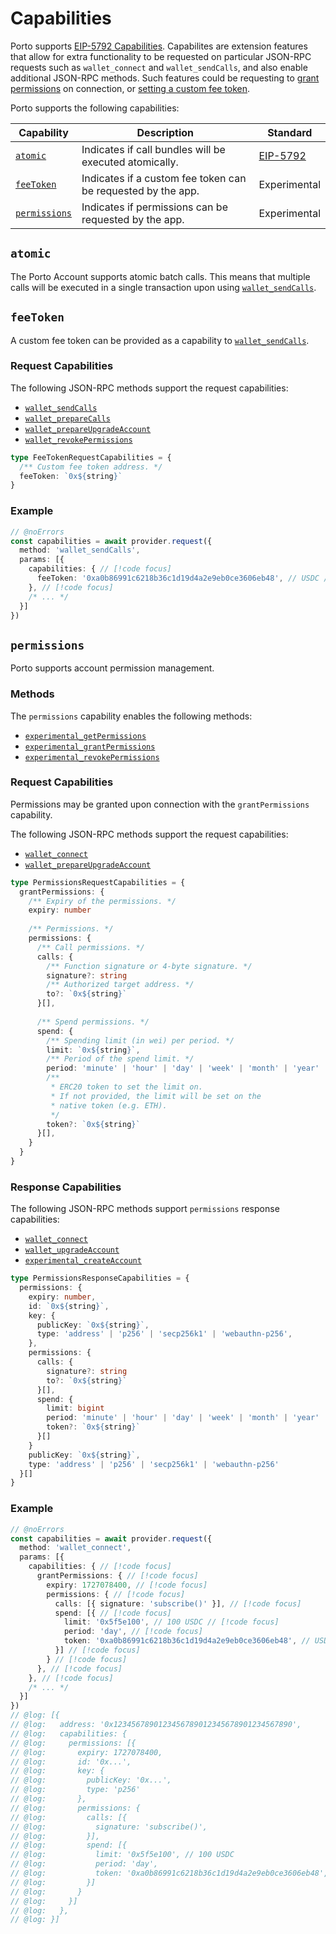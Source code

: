# Capabilities

Porto supports [EIP-5792 Capabilities](https://eips.ethereum.org/EIPS/eip-5792#wallet_getcapabilities).
Capabilites are extension features that allow for extra functionality to be requested on particular JSON-RPC requests such as `wallet_connect` and `wallet_sendCalls`, and also enable additional JSON-RPC methods. Such features could be requesting to [grant permissions](#permissions) on connection, or [setting a custom fee token](#feetoken).

Porto supports the following capabilities:

| Capability                    | Description                                                  | Standard                                                              |
| ----------------------------- | ------------------------------------------------------------ | --------------------------------------------------------------------- |
| [`atomic`](#atomic)           | Indicates if call bundles will be executed atomically.       | [EIP-5792](https://eips.ethereum.org/EIPS/eip-5792#atomic-capability) |
| [`feeToken`](#feetoken)       | Indicates if a custom fee token can be requested by the app. | Experimental                                                          |
| [`permissions`](#permissions) | Indicates if permissions can be requested by the app.        | Experimental                                                          |

## `atomic`

The Porto Account supports atomic batch calls. This means that multiple calls will be executed in a single transaction upon using [`wallet_sendCalls`](https://eips.ethereum.org/EIPS/eip-5792#wallet_sendcalls).

## `feeToken`

A custom fee token can be provided as a capability to [`wallet_sendCalls`](/sdk/rpc/wallet_sendCalls).

### Request Capabilities

The following JSON-RPC methods support the request capabilities:

- [`wallet_sendCalls`](/sdk/rpc/wallet_sendCalls)
- [`wallet_prepareCalls`](/sdk/rpc/wallet_prepareCalls)
- [`wallet_prepareUpgradeAccount`](/sdk/rpc/wallet_prepareUpgradeAccount)
- [`wallet_revokePermissions`](/sdk/rpc/wallet_revokePermissions)

```ts
type FeeTokenRequestCapabilities = {
  /** Custom fee token address. */
  feeToken: `0x${string}`
}
```

### Example

```ts twoslash
// @noErrors
const capabilities = await provider.request({
  method: 'wallet_sendCalls',
  params: [{
    capabilities: { // [!code focus]
      feeToken: '0xa0b86991c6218b36c1d19d4a2e9eb0ce3606eb48', // USDC // [!code focus]
    }, // [!code focus]
    /* ... */
  }]
})
```

## `permissions`

Porto supports account permission management.

### Methods

The `permissions` capability enables the following methods:

- [`experimental_getPermissions`](/sdk/rpc/experimental_getPermissions)
- [`experimental_grantPermissions`](/sdk/rpc/experimental_grantPermissions)
- [`experimental_revokePermissions`](/sdk/rpc/experimental_revokePermissions)

### Request Capabilities

Permissions may be granted upon connection with the `grantPermissions` capability.

The following JSON-RPC methods support the request capabilities:

- [`wallet_connect`](/sdk/rpc/wallet_connect)
- [`wallet_prepareUpgradeAccount`](/sdk/rpc/wallet_prepareUpgradeAccount)

```ts
type PermissionsRequestCapabilities = {
  grantPermissions: {
    /** Expiry of the permissions. */
    expiry: number
  
    /** Permissions. */
    permissions: {
      /** Call permissions. */
      calls: {
        /** Function signature or 4-byte signature. */
        signature?: string
        /** Authorized target address. */
        to?: `0x${string}`
      }[],
  
      /** Spend permissions. */
      spend: {
        /** Spending limit (in wei) per period. */
        limit: `0x${string}`,
        /** Period of the spend limit. */
        period: 'minute' | 'hour' | 'day' | 'week' | 'month' | 'year'
        /** 
         * ERC20 token to set the limit on. 
         * If not provided, the limit will be set on the 
         * native token (e.g. ETH).
         */
        token?: `0x${string}`
      }[],
    }
  }
}
```

### Response Capabilities

The following JSON-RPC methods support `permissions` response capabilities:

- [`wallet_connect`](/sdk/rpc/wallet_connect)
- [`wallet_upgradeAccount`](/sdk/rpc/wallet_prepareUpgradeAccount)
- [`experimental_createAccount`](/sdk/rpc/experimental_createAccount)

```ts
type PermissionsResponseCapabilities = {
  permissions: {
    expiry: number, 
    id: `0x${string}`,
    key: {
      publicKey: `0x${string}`,
      type: 'address' | 'p256' | 'secp256k1' | 'webauthn-p256',
    },
    permissions: {
      calls: {
        signature?: string
        to?: `0x${string}`
      }[],
      spend: {
        limit: bigint
        period: 'minute' | 'hour' | 'day' | 'week' | 'month' | 'year'
        token?: `0x${string}`
      }[]
    }
    publicKey: `0x${string}`, 
    type: 'address' | 'p256' | 'secp256k1' | 'webauthn-p256' 
  }[]
}
```

### Example

```ts twoslash
// @noErrors
const capabilities = await provider.request({
  method: 'wallet_connect',
  params: [{
    capabilities: { // [!code focus]
      grantPermissions: { // [!code focus]
        expiry: 1727078400, // [!code focus]
        permissions: { // [!code focus]
          calls: [{ signature: 'subscribe()' }], // [!code focus]
          spend: [{ // [!code focus]
            limit: '0x5f5e100', // 100 USDC // [!code focus]
            period: 'day', // [!code focus]
            token: '0xa0b86991c6218b36c1d19d4a2e9eb0ce3606eb48', // USDC // [!code focus]
          }] // [!code focus]
        } // [!code focus]
      }, // [!code focus]
    }, // [!code focus]
    /* ... */
  }]
})
// @log: [{
// @log:   address: '0x1234567890123456789012345678901234567890',
// @log:   capabilities: {
// @log:     permissions: [{ 
// @log:       expiry: 1727078400,
// @log:       id: '0x...',
// @log:       key: {
// @log:         publicKey: '0x...', 
// @log:         type: 'p256' 
// @log:       },
// @log:       permissions: {
// @log:         calls: [{
// @log:           signature: 'subscribe()',
// @log:         }],
// @log:         spend: [{
// @log:           limit: '0x5f5e100', // 100 USDC
// @log:           period: 'day',
// @log:           token: '0xa0b86991c6218b36c1d19d4a2e9eb0ce3606eb48', // USDC
// @log:         }]
// @log:       }
// @log:     }]
// @log:   },
// @log: }]
```

